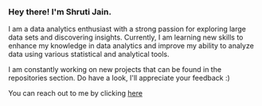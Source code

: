 ### Hey there! I'm Shruti Jain.

I am a data analytics enthusiast with a strong passion for exploring large data sets and discovering insights. Currently, I am learning new skills to enhance my knowledge in data analytics and improve my ability to analyze data using various statistical and analytical tools.

I am constantly working on new projects that can be found in the repositories section. Do have a look, I'll appreciate your feedback :)

You can reach out to me by clicking [here](https://www.linkedin.com/in/-shrutijain/)
